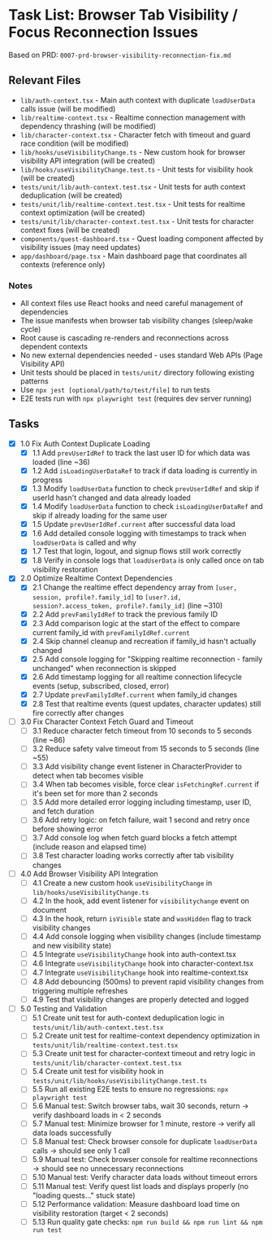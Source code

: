 # Task List: Browser Tab Visibility / Focus Reconnection Issues

Based on PRD: `0007-prd-browser-visibility-reconnection-fix.md`

## Relevant Files

- `lib/auth-context.tsx` - Main auth context with duplicate `loadUserData` calls issue (will be modified)
- `lib/realtime-context.tsx` - Realtime connection management with dependency thrashing (will be modified)
- `lib/character-context.tsx` - Character fetch with timeout and guard race condition (will be modified)
- `lib/hooks/useVisibilityChange.ts` - New custom hook for browser visibility API integration (will be created)
- `lib/hooks/useVisibilityChange.test.ts` - Unit tests for visibility hook (will be created)
- `tests/unit/lib/auth-context.test.tsx` - Unit tests for auth context deduplication (will be created)
- `tests/unit/lib/realtime-context.test.tsx` - Unit tests for realtime context optimization (will be created)
- `tests/unit/lib/character-context.test.tsx` - Unit tests for character context fixes (will be created)
- `components/quest-dashboard.tsx` - Quest loading component affected by visibility issues (may need updates)
- `app/dashboard/page.tsx` - Main dashboard page that coordinates all contexts (reference only)

### Notes

- All context files use React hooks and need careful management of dependencies
- The issue manifests when browser tab visibility changes (sleep/wake cycle)
- Root cause is cascading re-renders and reconnections across dependent contexts
- No new external dependencies needed - uses standard Web APIs (Page Visibility API)
- Unit tests should be placed in `tests/unit/` directory following existing patterns
- Use `npx jest [optional/path/to/test/file]` to run tests
- E2E tests run with `npx playwright test` (requires dev server running)

## Tasks

- [x] 1.0 Fix Auth Context Duplicate Loading
  - [x] 1.1 Add `prevUserIdRef` to track the last user ID for which data was loaded (line ~36)
  - [x] 1.2 Add `isLoadingUserDataRef` to track if data loading is currently in progress
  - [x] 1.3 Modify `loadUserData` function to check `prevUserIdRef` and skip if userId hasn't changed and data already loaded
  - [x] 1.4 Modify `loadUserData` function to check `isLoadingUserDataRef` and skip if already loading for the same user
  - [x] 1.5 Update `prevUserIdRef.current` after successful data load
  - [x] 1.6 Add detailed console logging with timestamps to track when `loadUserData` is called and why
  - [x] 1.7 Test that login, logout, and signup flows still work correctly
  - [x] 1.8 Verify in console logs that `loadUserData` is only called once on tab visibility restoration

- [x] 2.0 Optimize Realtime Context Dependencies
  - [x] 2.1 Change the realtime effect dependency array from `[user, session, profile?.family_id]` to `[user?.id, session?.access_token, profile?.family_id]` (line ~310)
  - [x] 2.2 Add `prevFamilyIdRef` to track the previous family ID
  - [x] 2.3 Add comparison logic at the start of the effect to compare current family_id with `prevFamilyIdRef.current`
  - [x] 2.4 Skip channel cleanup and recreation if family_id hasn't actually changed
  - [x] 2.5 Add console logging for "Skipping realtime reconnection - family unchanged" when reconnection is skipped
  - [x] 2.6 Add timestamp logging for all realtime connection lifecycle events (setup, subscribed, closed, error)
  - [x] 2.7 Update `prevFamilyIdRef.current` when family_id changes
  - [x] 2.8 Test that realtime events (quest updates, character updates) still fire correctly after changes

- [ ] 3.0 Fix Character Context Fetch Guard and Timeout
  - [ ] 3.1 Reduce character fetch timeout from 10 seconds to 5 seconds (line ~86)
  - [ ] 3.2 Reduce safety valve timeout from 15 seconds to 5 seconds (line ~55)
  - [ ] 3.3 Add visibility change event listener in CharacterProvider to detect when tab becomes visible
  - [ ] 3.4 When tab becomes visible, force clear `isFetchingRef.current` if it's been set for more than 2 seconds
  - [ ] 3.5 Add more detailed error logging including timestamp, user ID, and fetch duration
  - [ ] 3.6 Add retry logic: on fetch failure, wait 1 second and retry once before showing error
  - [ ] 3.7 Add console log when fetch guard blocks a fetch attempt (include reason and elapsed time)
  - [ ] 3.8 Test character loading works correctly after tab visibility changes

- [ ] 4.0 Add Browser Visibility API Integration
  - [ ] 4.1 Create a new custom hook `useVisibilityChange` in `lib/hooks/useVisibilityChange.ts`
  - [ ] 4.2 In the hook, add event listener for `visibilitychange` event on document
  - [ ] 4.3 In the hook, return `isVisible` state and `wasHidden` flag to track visibility changes
  - [ ] 4.4 Add console logging when visibility changes (include timestamp and new visibility state)
  - [ ] 4.5 Integrate `useVisibilityChange` hook into auth-context.tsx
  - [ ] 4.6 Integrate `useVisibilityChange` hook into character-context.tsx
  - [ ] 4.7 Integrate `useVisibilityChange` hook into realtime-context.tsx
  - [ ] 4.8 Add debouncing (500ms) to prevent rapid visibility changes from triggering multiple refreshes
  - [ ] 4.9 Test that visibility changes are properly detected and logged

- [ ] 5.0 Testing and Validation
  - [ ] 5.1 Create unit test for auth-context deduplication logic in `tests/unit/lib/auth-context.test.tsx`
  - [ ] 5.2 Create unit test for realtime-context dependency optimization in `tests/unit/lib/realtime-context.test.tsx`
  - [ ] 5.3 Create unit test for character-context timeout and retry logic in `tests/unit/lib/character-context.test.tsx`
  - [ ] 5.4 Create unit test for visibility hook in `tests/unit/lib/hooks/useVisibilityChange.test.ts`
  - [ ] 5.5 Run all existing E2E tests to ensure no regressions: `npx playwright test`
  - [ ] 5.6 Manual test: Switch browser tabs, wait 30 seconds, return → verify dashboard loads in < 2 seconds
  - [ ] 5.7 Manual test: Minimize browser for 1 minute, restore → verify all data loads successfully
  - [ ] 5.8 Manual test: Check browser console for duplicate `loadUserData` calls → should see only 1 call
  - [ ] 5.9 Manual test: Check browser console for realtime reconnections → should see no unnecessary reconnections
  - [ ] 5.10 Manual test: Verify character data loads without timeout errors
  - [ ] 5.11 Manual test: Verify quest list loads and displays properly (no "loading quests..." stuck state)
  - [ ] 5.12 Performance validation: Measure dashboard load time on visibility restoration (target < 2 seconds)
  - [ ] 5.13 Run quality gate checks: `npm run build && npm run lint && npm run test`
